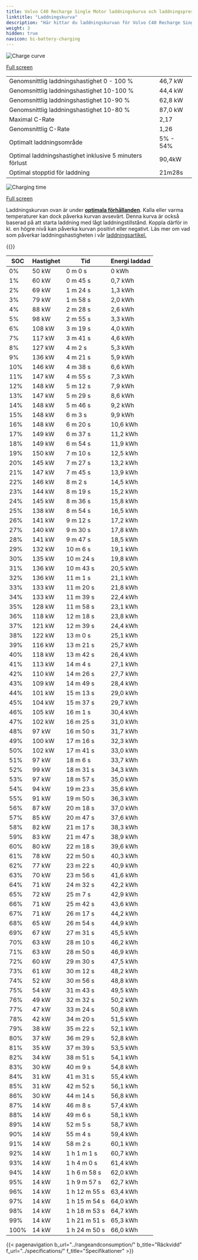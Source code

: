 ```yaml
---
title: Volvo C40 Recharge Single Motor laddningskurva och laddningsprestanda
linktitle: "Laddningskurva"
description: "Här hittar du laddningskurvan för Volvo C40 Recharge Single Motor."
weight: 3
hidden: true
navicon: bi-battery-charging
---
```

<!-- markdownlint-disable MD033 -->
<img src="/images/models/volvo/c40/c40_recharge_single_motor/chargingcurve.svg" alt="Charge curve" class="img-fluid">

[Full screen](/images/models/volvo/c40/c40_recharge_single_motor/chargingcurve.svg)


<table class="table table-striped border">
<tbody>
<tr>
<td>Genomsnittlig laddningshastighet 0 - 100 %</td><td>46,7 kW</td>
</tr>
<tr>
<td>Genomsnittlig laddningshastighet 10-100 %</td><td>44,4 kW</td>
</tr>
<tr>
<td>Genomsnittlig laddningshastighet 10-90 %</td><td>62,8 kW</td>
</tr>
<tr>
<td>Genomsnittlig laddningshastighet 10-80 %</td><td>87,0 kW</td>
</tr>
<tr>
<td>Maximal C-Rate</td><td>2,17</td>
</tr>
<tr>
<td>Genomsnittlig C-Rate</td><td>1,26</td>
</tr>
<tr>
<td>Optimalt laddningsområde</td><td>5% - 54%</td>
</tr>
<tr>
<td>Optimal laddningshastighet inklusive 5 minuters förlust</td><td>90,4kW</td>
</tr>
<tr>
<td>Optimal stopptid för laddning</td><td>21m28s</td>
</tr>
</tbody>
</table>
<img src="/images/models/volvo/c40/c40_recharge_single_motor/chargingtime.svg" alt="Charging time" class="img-fluid">

[Full screen](/images/models/volvo/c40/c40_recharge_single_motor/chargingtime.svg)


Laddningskurvan ovan är under **[optimala förhållanden](../../../../../technology/battery/charging/#temperatur)**. Kalla eller varma temperaturer kan dock påverka kurvan avsevärt. Denna kurva är också baserad på att starta laddning med lågt laddningstillstånd. Koppla därför in kl. en högre nivå kan påverka kurvan positivt eller negativt. Läs mer om vad som påverkar laddningshastigheten i vår [laddningsartikel.](../../../../../technology/battery/charging/)


{{<evkxdisplayaddarticle />}}
<table class="table table-striped border">
<thead>
<tr><th>SOC</th><th>Hastighet</th><th>Tid</th><th>Energi laddad</th></tr>
</thead>
<tbody>
<tr>
<td>0%</td><td>50 kW</td><td> 0 m 0 s </td><td>0 kWh </td>
</tr>
<tr>
<td>1%</td><td>60 kW</td><td> 0 m 45 s </td><td>0,7 kWh </td>
</tr>
<tr>
<td>2%</td><td>69 kW</td><td> 1 m 24 s </td><td>1,3 kWh </td>
</tr>
<tr>
<td>3%</td><td>79 kW</td><td> 1 m 58 s </td><td>2,0 kWh </td>
</tr>
<tr>
<td>4%</td><td>88 kW</td><td> 2 m 28 s </td><td>2,6 kWh </td>
</tr>
<tr>
<td>5%</td><td>98 kW</td><td> 2 m 55 s </td><td>3,3 kWh </td>
</tr>
<tr>
<td>6%</td><td>108 kW</td><td> 3 m 19 s </td><td>4,0 kWh </td>
</tr>
<tr>
<td>7%</td><td>117 kW</td><td> 3 m 41 s </td><td>4,6 kWh </td>
</tr>
<tr>
<td>8%</td><td>127 kW</td><td> 4 m 2 s </td><td>5,3 kWh </td>
</tr>
<tr>
<td>9%</td><td>136 kW</td><td> 4 m 21 s </td><td>5,9 kWh </td>
</tr>
<tr>
<td>10%</td><td>146 kW</td><td> 4 m 38 s </td><td>6,6 kWh </td>
</tr>
<tr>
<td>11%</td><td>147 kW</td><td> 4 m 55 s </td><td>7,3 kWh </td>
</tr>
<tr>
<td>12%</td><td>148 kW</td><td> 5 m 12 s </td><td>7,9 kWh </td>
</tr>
<tr>
<td>13%</td><td>147 kW</td><td> 5 m 29 s </td><td>8,6 kWh </td>
</tr>
<tr>
<td>14%</td><td>148 kW</td><td> 5 m 46 s </td><td>9,2 kWh </td>
</tr>
<tr>
<td>15%</td><td>148 kW</td><td> 6 m 3 s </td><td>9,9 kWh </td>
</tr>
<tr>
<td>16%</td><td>148 kW</td><td> 6 m 20 s </td><td>10,6 kWh </td>
</tr>
<tr>
<td>17%</td><td>149 kW</td><td> 6 m 37 s </td><td>11,2 kWh </td>
</tr>
<tr>
<td>18%</td><td>149 kW</td><td> 6 m 54 s </td><td>11,9 kWh </td>
</tr>
<tr>
<td>19%</td><td>150 kW</td><td> 7 m 10 s </td><td>12,5 kWh </td>
</tr>
<tr>
<td>20%</td><td>145 kW</td><td> 7 m 27 s </td><td>13,2 kWh </td>
</tr>
<tr>
<td>21%</td><td>147 kW</td><td> 7 m 45 s </td><td>13,9 kWh </td>
</tr>
<tr>
<td>22%</td><td>146 kW</td><td> 8 m 2 s </td><td>14,5 kWh </td>
</tr>
<tr>
<td>23%</td><td>144 kW</td><td> 8 m 19 s </td><td>15,2 kWh </td>
</tr>
<tr>
<td>24%</td><td>145 kW</td><td> 8 m 36 s </td><td>15,8 kWh </td>
</tr>
<tr>
<td>25%</td><td>138 kW</td><td> 8 m 54 s </td><td>16,5 kWh </td>
</tr>
<tr>
<td>26%</td><td>141 kW</td><td> 9 m 12 s </td><td>17,2 kWh </td>
</tr>
<tr>
<td>27%</td><td>140 kW</td><td> 9 m 30 s </td><td>17,8 kWh </td>
</tr>
<tr>
<td>28%</td><td>141 kW</td><td> 9 m 47 s </td><td>18,5 kWh </td>
</tr>
<tr>
<td>29%</td><td>132 kW</td><td> 10 m 6 s </td><td>19,1 kWh </td>
</tr>
<tr>
<td>30%</td><td>135 kW</td><td> 10 m 24 s </td><td>19,8 kWh </td>
</tr>
<tr>
<td>31%</td><td>136 kW</td><td> 10 m 43 s </td><td>20,5 kWh </td>
</tr>
<tr>
<td>32%</td><td>136 kW</td><td> 11 m 1 s </td><td>21,1 kWh </td>
</tr>
<tr>
<td>33%</td><td>133 kW</td><td> 11 m 20 s </td><td>21,8 kWh </td>
</tr>
<tr>
<td>34%</td><td>133 kW</td><td> 11 m 39 s </td><td>22,4 kWh </td>
</tr>
<tr>
<td>35%</td><td>128 kW</td><td> 11 m 58 s </td><td>23,1 kWh </td>
</tr>
<tr>
<td>36%</td><td>118 kW</td><td> 12 m 18 s </td><td>23,8 kWh </td>
</tr>
<tr>
<td>37%</td><td>121 kW</td><td> 12 m 39 s </td><td>24,4 kWh </td>
</tr>
<tr>
<td>38%</td><td>122 kW</td><td> 13 m 0 s </td><td>25,1 kWh </td>
</tr>
<tr>
<td>39%</td><td>116 kW</td><td> 13 m 21 s </td><td>25,7 kWh </td>
</tr>
<tr>
<td>40%</td><td>118 kW</td><td> 13 m 42 s </td><td>26,4 kWh </td>
</tr>
<tr>
<td>41%</td><td>113 kW</td><td> 14 m 4 s </td><td>27,1 kWh </td>
</tr>
<tr>
<td>42%</td><td>110 kW</td><td> 14 m 26 s </td><td>27,7 kWh </td>
</tr>
<tr>
<td>43%</td><td>109 kW</td><td> 14 m 49 s </td><td>28,4 kWh </td>
</tr>
<tr>
<td>44%</td><td>101 kW</td><td> 15 m 13 s </td><td>29,0 kWh </td>
</tr>
<tr>
<td>45%</td><td>104 kW</td><td> 15 m 37 s </td><td>29,7 kWh </td>
</tr>
<tr>
<td>46%</td><td>105 kW</td><td> 16 m 1 s </td><td>30,4 kWh </td>
</tr>
<tr>
<td>47%</td><td>102 kW</td><td> 16 m 25 s </td><td>31,0 kWh </td>
</tr>
<tr>
<td>48%</td><td>97 kW</td><td> 16 m 50 s </td><td>31,7 kWh </td>
</tr>
<tr>
<td>49%</td><td>100 kW</td><td> 17 m 16 s </td><td>32,3 kWh </td>
</tr>
<tr>
<td>50%</td><td>102 kW</td><td> 17 m 41 s </td><td>33,0 kWh </td>
</tr>
<tr>
<td>51%</td><td>97 kW</td><td> 18 m 6 s </td><td>33,7 kWh </td>
</tr>
<tr>
<td>52%</td><td>99 kW</td><td> 18 m 31 s </td><td>34,3 kWh </td>
</tr>
<tr>
<td>53%</td><td>97 kW</td><td> 18 m 57 s </td><td>35,0 kWh </td>
</tr>
<tr>
<td>54%</td><td>94 kW</td><td> 19 m 23 s </td><td>35,6 kWh </td>
</tr>
<tr>
<td>55%</td><td>91 kW</td><td> 19 m 50 s </td><td>36,3 kWh </td>
</tr>
<tr>
<td>56%</td><td>87 kW</td><td> 20 m 18 s </td><td>37,0 kWh </td>
</tr>
<tr>
<td>57%</td><td>85 kW</td><td> 20 m 47 s </td><td>37,6 kWh </td>
</tr>
<tr>
<td>58%</td><td>82 kW</td><td> 21 m 17 s </td><td>38,3 kWh </td>
</tr>
<tr>
<td>59%</td><td>83 kW</td><td> 21 m 47 s </td><td>38,9 kWh </td>
</tr>
<tr>
<td>60%</td><td>80 kW</td><td> 22 m 18 s </td><td>39,6 kWh </td>
</tr>
<tr>
<td>61%</td><td>78 kW</td><td> 22 m 50 s </td><td>40,3 kWh </td>
</tr>
<tr>
<td>62%</td><td>77 kW</td><td> 23 m 22 s </td><td>40,9 kWh </td>
</tr>
<tr>
<td>63%</td><td>70 kW</td><td> 23 m 56 s </td><td>41,6 kWh </td>
</tr>
<tr>
<td>64%</td><td>71 kW</td><td> 24 m 32 s </td><td>42,2 kWh </td>
</tr>
<tr>
<td>65%</td><td>72 kW</td><td> 25 m 7 s </td><td>42,9 kWh </td>
</tr>
<tr>
<td>66%</td><td>71 kW</td><td> 25 m 42 s </td><td>43,6 kWh </td>
</tr>
<tr>
<td>67%</td><td>71 kW</td><td> 26 m 17 s </td><td>44,2 kWh </td>
</tr>
<tr>
<td>68%</td><td>65 kW</td><td> 26 m 54 s </td><td>44,9 kWh </td>
</tr>
<tr>
<td>69%</td><td>67 kW</td><td> 27 m 31 s </td><td>45,5 kWh </td>
</tr>
<tr>
<td>70%</td><td>63 kW</td><td> 28 m 10 s </td><td>46,2 kWh </td>
</tr>
<tr>
<td>71%</td><td>63 kW</td><td> 28 m 50 s </td><td>46,9 kWh </td>
</tr>
<tr>
<td>72%</td><td>60 kW</td><td> 29 m 30 s </td><td>47,5 kWh </td>
</tr>
<tr>
<td>73%</td><td>61 kW</td><td> 30 m 12 s </td><td>48,2 kWh </td>
</tr>
<tr>
<td>74%</td><td>52 kW</td><td> 30 m 56 s </td><td>48,8 kWh </td>
</tr>
<tr>
<td>75%</td><td>54 kW</td><td> 31 m 43 s </td><td>49,5 kWh </td>
</tr>
<tr>
<td>76%</td><td>49 kW</td><td> 32 m 32 s </td><td>50,2 kWh </td>
</tr>
<tr>
<td>77%</td><td>47 kW</td><td> 33 m 24 s </td><td>50,8 kWh </td>
</tr>
<tr>
<td>78%</td><td>42 kW</td><td> 34 m 20 s </td><td>51,5 kWh </td>
</tr>
<tr>
<td>79%</td><td>38 kW</td><td> 35 m 22 s </td><td>52,1 kWh </td>
</tr>
<tr>
<td>80%</td><td>37 kW</td><td> 36 m 29 s </td><td>52,8 kWh </td>
</tr>
<tr>
<td>81%</td><td>35 kW</td><td> 37 m 39 s </td><td>53,5 kWh </td>
</tr>
<tr>
<td>82%</td><td>34 kW</td><td> 38 m 51 s </td><td>54,1 kWh </td>
</tr>
<tr>
<td>83%</td><td>30 kW</td><td> 40 m 9 s </td><td>54,8 kWh </td>
</tr>
<tr>
<td>84%</td><td>31 kW</td><td> 41 m 31 s </td><td>55,4 kWh </td>
</tr>
<tr>
<td>85%</td><td>31 kW</td><td> 42 m 52 s </td><td>56,1 kWh </td>
</tr>
<tr>
<td>86%</td><td>30 kW</td><td> 44 m 14 s </td><td>56,8 kWh </td>
</tr>
<tr>
<td>87%</td><td>14 kW</td><td> 46 m 8 s </td><td>57,4 kWh </td>
</tr>
<tr>
<td>88%</td><td>14 kW</td><td> 49 m 6 s </td><td>58,1 kWh </td>
</tr>
<tr>
<td>89%</td><td>14 kW</td><td> 52 m 5 s </td><td>58,7 kWh </td>
</tr>
<tr>
<td>90%</td><td>14 kW</td><td> 55 m 4 s </td><td>59,4 kWh </td>
</tr>
<tr>
<td>91%</td><td>14 kW</td><td> 58 m 2 s </td><td>60,1 kWh </td>
</tr>
<tr>
<td>92%</td><td>14 kW</td><td>1 h 1 m 1 s </td><td>60,7 kWh </td>
</tr>
<tr>
<td>93%</td><td>14 kW</td><td>1 h 4 m 0 s </td><td>61,4 kWh </td>
</tr>
<tr>
<td>94%</td><td>14 kW</td><td>1 h 6 m 58 s </td><td>62,0 kWh </td>
</tr>
<tr>
<td>95%</td><td>14 kW</td><td>1 h 9 m 57 s </td><td>62,7 kWh </td>
</tr>
<tr>
<td>96%</td><td>14 kW</td><td>1 h 12 m 55 s </td><td>63,4 kWh </td>
</tr>
<tr>
<td>97%</td><td>14 kW</td><td>1 h 15 m 54 s </td><td>64,0 kWh </td>
</tr>
<tr>
<td>98%</td><td>14 kW</td><td>1 h 18 m 53 s </td><td>64,7 kWh </td>
</tr>
<tr>
<td>99%</td><td>14 kW</td><td>1 h 21 m 51 s </td><td>65,3 kWh </td>
</tr>
<tr>
<td>100%</td><td>14 kW</td><td>1 h 24 m 50 s </td><td>66,0 kWh </td>
</tr>
</tbody>
</table>


{{< pagenavigation b_url="../rangeandconsumption/" b_title="Räckvidd" f_url="../specifications/" f_title="Specifikationer" >}}
